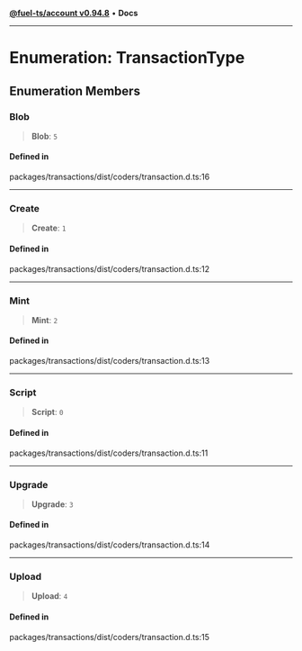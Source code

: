 [**@fuel-ts/account v0.94.8**](../index.md) • **Docs**

***

# Enumeration: TransactionType

## Enumeration Members

### Blob

> **Blob**: `5`

#### Defined in

packages/transactions/dist/coders/transaction.d.ts:16

***

### Create

> **Create**: `1`

#### Defined in

packages/transactions/dist/coders/transaction.d.ts:12

***

### Mint

> **Mint**: `2`

#### Defined in

packages/transactions/dist/coders/transaction.d.ts:13

***

### Script

> **Script**: `0`

#### Defined in

packages/transactions/dist/coders/transaction.d.ts:11

***

### Upgrade

> **Upgrade**: `3`

#### Defined in

packages/transactions/dist/coders/transaction.d.ts:14

***

### Upload

> **Upload**: `4`

#### Defined in

packages/transactions/dist/coders/transaction.d.ts:15
